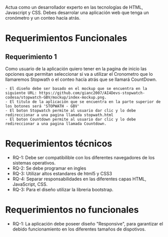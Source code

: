 
Actua como un desarrollador experto en las tecnologías de HTML, Javascript y CSS. Debes desarrolar una aplicación web que tenga un cronómetro y un conteo hacía atrás.

# Requerimientos Funcionales
## Requerimiento 1
Como usuario de la aplicación quiero tener en la pagina de inicio las opciones que permitan seleccionar si va a utilizar el Cronometro que lo llamaremos Stopwath o el conteo hacía atrás que se llamará CountDown.

    - El diseño debe ser basado en el mockup que se encuentra en la siguiente URL: https://github.com/gianc2007/AI4Devs-stopwatch-codesa/stopwatch-GBV/mockup/index-mockup.png.
    - El titulo de la aplicación que se encuentra en la parte superior de los botones será 'STOPWATH - GBV'
    - El boton Stopwatch permite al usuario dar clic y lo debe redireccionar a una pagina llamada stopwath.html
    - El boton Countdown permite al usuario dar clic y lo debe redireccionar a una pagina llamada Countdown.


# Requerimientos técnicos

- RQ-1: Debe ser compatibilible con los diferentes navegadores de los sistemas operativos.
- RQ-2: Se debe programar en ingles
- RQ-3: Utilizar altos estandares de html5 y CSS3
- RQ-4: Separar responsabilidades en las diferentes capas HTML, JavaScript, CSS.
- RQ-3: Para el diseño utilizar la libreria bootstrap.

# Requerimientos no funcionales

- RQ-1: La aplicación debe poseer diseño "Responsive", para garantizar el debido funcionamiento en los diferentes tamaños de dispotivos.


